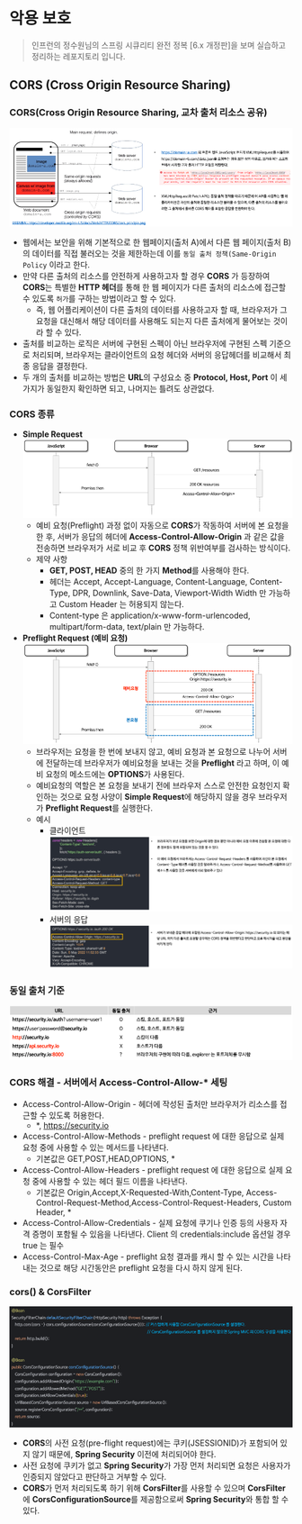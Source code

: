 # 악용 보호

> 인프런의 정수원님의 스프링 시큐리티 완전 정복 [6.x 개정판]을 보며 실습하고 정리하는 레포지토리 입니다.

## CORS (Cross Origin Resource Sharing)
### CORS(Cross Origin Resource Sharing, 교차 출처 리소스 공유)
![img.png](사진폴더/07/CORS.png)
- 웹에서는 보안을 위해 기본적으로 한 웹페이지(출처 A)에서 다른 웹 페이지(출처 B)의 데이터를 직접 불러오는 것을 제한하는데 이를 `동일 출처 정책(Same-Origin Policy`
이라고 한다.
- 만약 다른 출처의 리소스를 안전하게 사용하고자 할 경우 **CORS** 가 등장하여 **CORS**는 특별한 **HTTP 헤더**를 통해 한 웹 페이지가 다른 출처의 리소스에
접근할 수 있도록 `허가`를 구하는 방법이라고 할 수 있다.
  - 즉, 웹 어플리케이션이 다른 출처의 데이터를 사용하고자 할 때, 브라우저가 그 요청을 대신해서 해당 데이터를 사용해도 되는지 다른 출처에게 물어보는 것이라 할 수 있다.
- 출처를 비교하는 로직은 서버에 구현된 스펙이 아닌 브라우저에 구현된 스펙 기준으로 처리되며, 브라우저는 클라이언트의 요청 헤더와 서버의 응답헤더를 비교해서 최종 응답을 결정한다.
- 두 개의 출처를 비교하는 방법은 **URL**의 구성요소 중 **Protocol, Host, Port** 이 세 가지가 동일한지 확인하면 되고, 나머지는 틀려도 상관없다.

### CORS 종류
- **Simple Request**
  ![img.png](사진폴더/07/Simple%20Request.png)
  - 예비 요청(Preflight) 과정 없이 자동으로 **CORS**가 작동하여 서버에 본 요청을 한 후, 서버가 응답의 헤더에 **Access-Control-Allow-Origin** 과
  같은 값을 전송하면 브라우저가 서로 비교 후 **CORS** 정책 위반여부를 검사하는 방식이다.
  - 제약 사항
    - **GET, POST, HEAD** 중의 한 가지 **Method**를 사용해야 한다.
    - 헤더는 Accept, Accept-Language, Content-Language, Content-Type, DPR, Downlink, Save-Data, Viewport-Width Width 만 가능하고 Custom Header 는 허용되지
      않는다.
    - Content-type 은 application/x-www-form-urlencoded, multipart/form-data, text/plain 만 가능하다.
- **Preflight Request (예비 요청)**
  ![img.png](사진폴더/07/Preflight%20Request.png)
  - 브라우저는 요청을 한 번에 보내지 않고, 예비 요청과 본 요청으로 나누어 서버에 전달하는데 브라우저가 예비요청을 보내는 것을 **Preflight** 라고 하며, 이 예비 요청의
  메소드에는 **OPTIONS**가 사용된다.
  - 예비요청의 역할은 본 요청을 보내기 전에 브라우저 스스로 안전한 요청인지 확인하는 것으로 요청 사양이 **Simple Request**에 해당하지 않을 경우 브라우저가
  **Preflight Request**를 실행한다.
  - 예시
    - 클라이언트
      ![img.png](사진폴더/07/클라이언트.png)
    - 서버의 응답
      ![img.png](사진폴더/07/서버의%20응답.png)

### 동일 출처 기준
![img.png](사진폴더/07/동일%20출처%20기준.png)

### CORS 해결 - 서버에서 Access-Control-Allow-* 세팅
- Access-Control-Allow-Origin - 헤더에 작성된 출처만 브라우저가 리소스를 접근할 수 있도록 허용한다. 
  - *, https://security.io
- Access-Control-Allow-Methods - preflight request 에 대한 응답으로 실제 요청 중에 사용할 수 있는 메서드를 나타낸다. 
  - 기본값은 GET,POST,HEAD,OPTIONS, *
- Access-Control-Allow-Headers - preflight request 에 대한 응답으로 실제 요청 중에 사용할 수 있는 헤더 필드 이름을 나타낸다. 
  - 기본값은 Origin,Accept,X-Requested-With,Content-Type, Access-Control-Request-Method,Access-Control-Request-Headers, Custom Header, *  
- Access-Control-Allow-Credentials - 실제 요청에 쿠기나 인증 등의 사용자 자격 증명이 포함될 수 있음을 나타낸다. Client 의 credentials:include 옵션일 경우 true 는 필수
- Access-Control-Max-Age - preflight 요청 결과를 캐시 할 수 있는 시간을 나타내는 것으로 해당 시간동안은 preflight 요청을 다시 하지 않게 된다.

### cors() & CorsFilter
![img.png](사진폴더/07/cors()%20&%20CorsFilter.png)
- **CORS**의 사전 요청(pre-flight request)에는 쿠키(JSESSIONID)가 포함되어 있지 않기 때문에, **Spring Security** 이전에 처리되어야 한다.
- 사전 요청에 쿠키가 없고 **Spring Security**가 가장 먼저 처리되면 요청은 사용자가 인증되지 않았다고 판단하고 거부할 수 있다.
- **CORS**가 먼저 처리되도록 하기 위해 **CorsFilter**를 사용할 수 있으며 **CorsFilter**에 **CorsConfigurationSource**를 제공함으로써
**Spring Security**와 통합 할 수 있다.